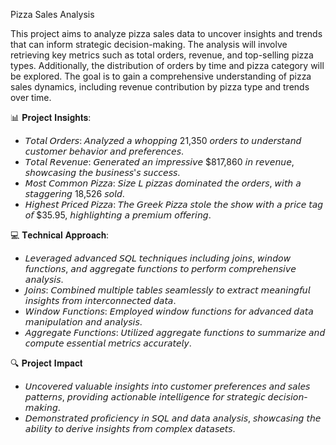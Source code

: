  Pizza Sales Analysis

This project aims to analyze pizza sales data to uncover insights and trends that can inform strategic decision-making. The analysis will involve retrieving key metrics such as total orders, revenue, and top-selling pizza types. Additionally, the distribution of orders by time and pizza category will be explored. The goal is to gain a comprehensive understanding of pizza sales dynamics, including revenue contribution by pizza type and trends over time.

📊 𝐏𝐫𝐨𝐣𝐞𝐜𝐭 𝐈𝐧𝐬𝐢𝐠𝐡𝐭𝐬:
- 𝘛𝘰𝘵𝘢𝘭 𝘖𝘳𝘥𝘦𝘳𝘴: 𝘈𝘯𝘢𝘭𝘺𝘻𝘦𝘥 𝘢 𝘸𝘩𝘰𝘱𝘱𝘪𝘯𝘨 21,350 𝘰𝘳𝘥𝘦𝘳𝘴 𝘵𝘰 𝘶𝘯𝘥𝘦𝘳𝘴𝘵𝘢𝘯𝘥 𝘤𝘶𝘴𝘵𝘰𝘮𝘦𝘳 𝘣𝘦𝘩𝘢𝘷𝘪𝘰𝘳 𝘢𝘯𝘥 𝘱𝘳𝘦𝘧𝘦𝘳𝘦𝘯𝘤𝘦𝘴.
- 𝘛𝘰𝘵𝘢𝘭 𝘙𝘦𝘷𝘦𝘯𝘶𝘦: 𝘎𝘦𝘯𝘦𝘳𝘢𝘵𝘦𝘥 𝘢𝘯 𝘪𝘮𝘱𝘳𝘦𝘴𝘴𝘪𝘷𝘦 $817,860 𝘪𝘯 𝘳𝘦𝘷𝘦𝘯𝘶𝘦, 𝘴𝘩𝘰𝘸𝘤𝘢𝘴𝘪𝘯𝘨 𝘵𝘩𝘦 𝘣𝘶𝘴𝘪𝘯𝘦𝘴𝘴'𝘴 𝘴𝘶𝘤𝘤𝘦𝘴𝘴.
- 𝘔𝘰𝘴𝘵 𝘊𝘰𝘮𝘮𝘰𝘯 𝘗𝘪𝘻𝘻𝘢: 𝘚𝘪𝘻𝘦 𝘓 𝘱𝘪𝘻𝘻𝘢𝘴 𝘥𝘰𝘮𝘪𝘯𝘢𝘵𝘦𝘥 𝘵𝘩𝘦 𝘰𝘳𝘥𝘦𝘳𝘴, 𝘸𝘪𝘵𝘩 𝘢 𝘴𝘵𝘢𝘨𝘨𝘦𝘳𝘪𝘯𝘨 18,526 𝘴𝘰𝘭𝘥.
- 𝘏𝘪𝘨𝘩𝘦𝘴𝘵 𝘗𝘳𝘪𝘤𝘦𝘥 𝘗𝘪𝘻𝘻𝘢: 𝘛𝘩𝘦 𝘎𝘳𝘦𝘦𝘬 𝘗𝘪𝘻𝘻𝘢 𝘴𝘵𝘰𝘭𝘦 𝘵𝘩𝘦 𝘴𝘩𝘰𝘸 𝘸𝘪𝘵𝘩 𝘢 𝘱𝘳𝘪𝘤𝘦 𝘵𝘢𝘨 𝘰𝘧 $35.95, 𝘩𝘪𝘨𝘩𝘭𝘪𝘨𝘩𝘵𝘪𝘯𝘨 𝘢 𝘱𝘳𝘦𝘮𝘪𝘶𝘮 𝘰𝘧𝘧𝘦𝘳𝘪𝘯𝘨.

💻 𝐓𝐞𝐜𝐡𝐧𝐢𝐜𝐚𝐥 𝐀𝐩𝐩𝐫𝐨𝐚𝐜𝐡:
- 𝘓𝘦𝘷𝘦𝘳𝘢𝘨𝘦𝘥 𝘢𝘥𝘷𝘢𝘯𝘤𝘦𝘥 𝘚𝘘𝘓 𝘵𝘦𝘤𝘩𝘯𝘪𝘲𝘶𝘦𝘴 𝘪𝘯𝘤𝘭𝘶𝘥𝘪𝘯𝘨 𝘫𝘰𝘪𝘯𝘴, 𝘸𝘪𝘯𝘥𝘰𝘸 𝘧𝘶𝘯𝘤𝘵𝘪𝘰𝘯𝘴, 𝘢𝘯𝘥 𝘢𝘨𝘨𝘳𝘦𝘨𝘢𝘵𝘦 𝘧𝘶𝘯𝘤𝘵𝘪𝘰𝘯𝘴 𝘵𝘰 𝘱𝘦𝘳𝘧𝘰𝘳𝘮 𝘤𝘰𝘮𝘱𝘳𝘦𝘩𝘦𝘯𝘴𝘪𝘷𝘦 𝘢𝘯𝘢𝘭𝘺𝘴𝘪𝘴.
- 𝘑𝘰𝘪𝘯𝘴: 𝘊𝘰𝘮𝘣𝘪𝘯𝘦𝘥 𝘮𝘶𝘭𝘵𝘪𝘱𝘭𝘦 𝘵𝘢𝘣𝘭𝘦𝘴 𝘴𝘦𝘢𝘮𝘭𝘦𝘴𝘴𝘭𝘺 𝘵𝘰 𝘦𝘹𝘵𝘳𝘢𝘤𝘵 𝘮𝘦𝘢𝘯𝘪𝘯𝘨𝘧𝘶𝘭 𝘪𝘯𝘴𝘪𝘨𝘩𝘵𝘴 𝘧𝘳𝘰𝘮 𝘪𝘯𝘵𝘦𝘳𝘤𝘰𝘯𝘯𝘦𝘤𝘵𝘦𝘥 𝘥𝘢𝘵𝘢.
- 𝘞𝘪𝘯𝘥𝘰𝘸 𝘍𝘶𝘯𝘤𝘵𝘪𝘰𝘯𝘴: 𝘌𝘮𝘱𝘭𝘰𝘺𝘦𝘥 𝘸𝘪𝘯𝘥𝘰𝘸 𝘧𝘶𝘯𝘤𝘵𝘪𝘰𝘯𝘴 𝘧𝘰𝘳 𝘢𝘥𝘷𝘢𝘯𝘤𝘦𝘥 𝘥𝘢𝘵𝘢 𝘮𝘢𝘯𝘪𝘱𝘶𝘭𝘢𝘵𝘪𝘰𝘯 𝘢𝘯𝘥 𝘢𝘯𝘢𝘭𝘺𝘴𝘪𝘴.
- 𝘈𝘨𝘨𝘳𝘦𝘨𝘢𝘵𝘦 𝘍𝘶𝘯𝘤𝘵𝘪𝘰𝘯𝘴: 𝘜𝘵𝘪𝘭𝘪𝘻𝘦𝘥 𝘢𝘨𝘨𝘳𝘦𝘨𝘢𝘵𝘦 𝘧𝘶𝘯𝘤𝘵𝘪𝘰𝘯𝘴 𝘵𝘰 𝘴𝘶𝘮𝘮𝘢𝘳𝘪𝘻𝘦 𝘢𝘯𝘥 𝘤𝘰𝘮𝘱𝘶𝘵𝘦 𝘦𝘴𝘴𝘦𝘯𝘵𝘪𝘢𝘭 𝘮𝘦𝘵𝘳𝘪𝘤𝘴 𝘢𝘤𝘤𝘶𝘳𝘢𝘵𝘦𝘭𝘺.

🔍 𝐏𝐫𝐨𝐣𝐞𝐜𝐭 𝐈𝐦𝐩𝐚𝐜𝐭
- 𝘜𝘯𝘤𝘰𝘷𝘦𝘳𝘦𝘥 𝘷𝘢𝘭𝘶𝘢𝘣𝘭𝘦 𝘪𝘯𝘴𝘪𝘨𝘩𝘵𝘴 𝘪𝘯𝘵𝘰 𝘤𝘶𝘴𝘵𝘰𝘮𝘦𝘳 𝘱𝘳𝘦𝘧𝘦𝘳𝘦𝘯𝘤𝘦𝘴 𝘢𝘯𝘥 𝘴𝘢𝘭𝘦𝘴 𝘱𝘢𝘵𝘵𝘦𝘳𝘯𝘴, 𝘱𝘳𝘰𝘷𝘪𝘥𝘪𝘯𝘨 𝘢𝘤𝘵𝘪𝘰𝘯𝘢𝘣𝘭𝘦 𝘪𝘯𝘵𝘦𝘭𝘭𝘪𝘨𝘦𝘯𝘤𝘦 𝘧𝘰𝘳 𝘴𝘵𝘳𝘢𝘵𝘦𝘨𝘪𝘤 𝘥𝘦𝘤𝘪𝘴𝘪𝘰𝘯-𝘮𝘢𝘬𝘪𝘯𝘨.
- 𝘋𝘦𝘮𝘰𝘯𝘴𝘵𝘳𝘢𝘵𝘦𝘥 𝘱𝘳𝘰𝘧𝘪𝘤𝘪𝘦𝘯𝘤𝘺 𝘪𝘯 𝘚𝘘𝘓 𝘢𝘯𝘥 𝘥𝘢𝘵𝘢 𝘢𝘯𝘢𝘭𝘺𝘴𝘪𝘴, 𝘴𝘩𝘰𝘸𝘤𝘢𝘴𝘪𝘯𝘨 𝘵𝘩𝘦 𝘢𝘣𝘪𝘭𝘪𝘵𝘺 𝘵𝘰 𝘥𝘦𝘳𝘪𝘷𝘦 𝘪𝘯𝘴𝘪𝘨𝘩𝘵𝘴 𝘧𝘳𝘰𝘮 𝘤𝘰𝘮𝘱𝘭𝘦𝘹 𝘥𝘢𝘵𝘢𝘴𝘦𝘵𝘴.
